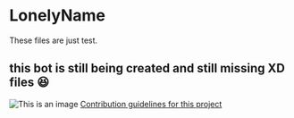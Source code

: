 # LonelyName
These files are just test.
## this bot is still being created and still missing XD files :satisfied:
![This is an image](https://i.ibb.co/T0gxrWD/cat-png.webp)
[Contribution guidelines for this project]()
